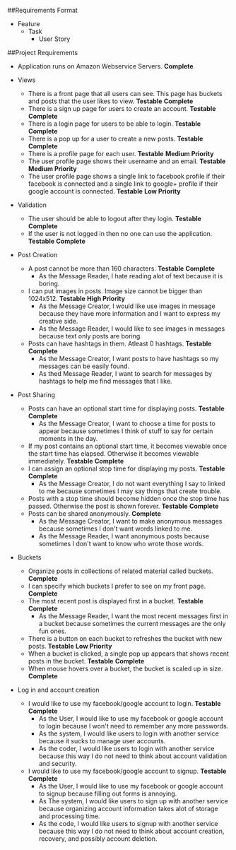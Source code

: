 ##Requirements Format
* Feature
  * Task
    * User Story

##Project Requirements

* Application runs on Amazon Webservice Servers. __Complete__

* Views
  * There is a front page that all users can see. This page has buckets and posts that the user likes to view. __Testable__ __Complete__
  * There is a sign up page for users to create an account. __Testable__ __Complete__
  * There is a login page for users to be able to login. __Testable__ __Complete__
  * There is a pop up for a user to create a new posts. __Testable__ __Complete__
  * There is a profile page for each user. __Testable__ __Medium Priority__
  * The user profile page shows their username and an email. __Testable__ __Medium Priority__
  * The user profile page shows a single link to facebook profile if their facebook is connected and a single link to google+ profile if their google account is connected. __Testable__ __Low Priority__

* Validation
  * The user should be able to logout after they login. __Testable__ __Complete__
  * If the user is not logged in then no one can use the application. __Testable__ __Complete__

* Post Creation
  * A post cannot be more than 160 characters. __Testable__ __Complete__
    * As the Message Reader, I hate reading alot of text because it is boring.
  * I can put images in posts. Image size cannot be bigger than 1024x512. __Testable__ __High Priority__
    * As the Message Creator, I would like use images in message because they have more information and I want to express my creative side.
    * As the Message Reader, I would like to see images in messages because text only posts are boring.
  * Posts can have hashtags in them. Atleast 0 hashtags. __Testable__ __Complete__
    * As the Message Creator, I want posts to have hashtags so my messages can be easily found.
    * As thed Message Reader, I want to search for messages by hashtags to help me find messages that I like.

* Post Sharing
  * Posts can have an optional start time for displaying posts. __Testable__ __Complete__
    * As the Message Creator, I want to choose a time for posts to appear because sometimes I think of stuff to say for certain moments in the day.
  * If my post contains an optional start time, it becomes viewable once the start time has elapsed. Otherwise it becomes viewable immediately. __Testable__ __Complete__
  * I can assign an optional stop time for displaying my posts. __Testable__ __Complete__
    * As the Message Creator, I do not want everything I say to linked to me because sometimes I may say things that create trouble.
  * Posts with a stop time should become hidden once the stop time has passed. Otherwise the post is shown forever. __Testable__ __Complete__
  * Posts can be shared anonymously. __Complete__
    * As the Message Creator, I want to make anonymous messages because sometimes I don't want words linked to me.
    * As the Message Reader, I want anonymous posts because sometimes I don't want to know who wrote those words.

* Buckets
  * Organize posts in collections of related material called buckets. __Complete__ 
  * I can specify which buckets I prefer to see on my front page. __Complete__
  * The most recent post is displayed first in a bucket. __Testable__ __Complete__
    * As the Message Reader, I want the most recent messages first in a bucket because sometimes the current messages are the only fun ones.
  * There is a button on each bucket to refreshes the bucket with new posts. __Testable__ __Low Priority__
  * When a bucket is clicked, a single pop up appears that shows recent posts in the bucket. __Testable__ __Complete__
  * When mouse hovers over a bucket, the bucket is scaled up in size. __Complete__

* Log in and account creation
  * I would like to use my facebook/google account to login. __Testable__ __Complete__
    * As the User, I would like to use my facebook or google account to login because I won't need to remember any more passwords.
    * As the system, I would like users to login with another service because it sucks to manage user accounts.
    * As the coder, I would like users to login with another service because this way I do not need to think about account validation and security.
  * I would like to use my facebook/google account to signup. __Testable__ __Complete__
    * As the User, I would like to use my facebook or google account to signup because filling out forms is annoying.
    * As The system, I would like users to sign up with another service because organizing account information takes alot of storage and processing time.
    * As the code, I would like users to signup with another service because this way I do not need to think about account creation, recovery, and possibly account deletion.